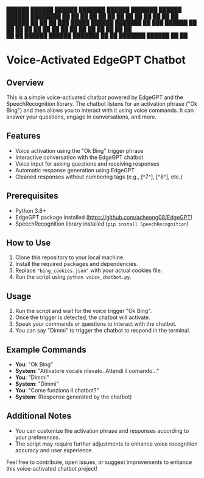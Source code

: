 
██████   ██████   ██████  ███████ ██████  ███████      ██████  ██████  ████████ 
██   ██ ██    ██ ██       ██      ██   ██ ██          ██       ██   ██    ██    
██████  ██    ██ ██   ███ █████   ██████  ███████     ██   ███ ██████     ██    
██   ██ ██    ██ ██    ██ ██      ██   ██      ██     ██    ██ ██         ██    
██   ██  ██████   ██████  ███████ ██   ██ ███████      ██████  ██         ██                                                                                   
                                                                                                                                                                                                          
# Voice-Activated EdgeGPT Chatbot

## Overview
This is a simple voice-activated chatbot powered by EdgeGPT and the SpeechRecognition library. The chatbot listens for an activation phrase ("Ok Bing") and then allows you to interact with it using voice commands. It can answer your questions, engage in conversations, and more.

## Features
- Voice activation using the "Ok Bing" trigger phrase
- Interactive conversation with the EdgeGPT chatbot
- Voice input for asking questions and receiving responses
- Automatic response generation using EdgeGPT
- Cleaned responses without numbering tags (e.g., [^7^], [^8^], etc.)

## Prerequisites
- Python 3.8+
- EdgeGPT package installed (https://github.com/acheong08/EdgeGPT)
- SpeechRecognition library installed (`pip install SpeechRecognition`)

## How to Use
1. Clone this repository to your local machine.
2. Install the required packages and dependencies.
3. Replace `"bing_cookies.json"` with your actual cookies file.
4. Run the script using `python voice_chatbot.py`.

## Usage
1. Run the script and wait for the voice trigger "Ok Bing".
2. Once the trigger is detected, the chatbot will activate.
3. Speak your commands or questions to interact with the chatbot.
4. You can say "Dimmi" to trigger the chatbot to respond in the terminal.

## Example Commands
- **You**: "Ok Bing"
- **System**: "Attivatore vocale rilevato. Attendi il comando..."
- **You**: "Dimmi"
- **System**: "Dimmi"
- **You**: "Come funziona il chatbot?"
- **System**: (Response generated by the chatbot)

## Additional Notes
- You can customize the activation phrase and responses according to your preferences.
- The script may require further adjustments to enhance voice recognition accuracy and user experience.

Feel free to contribute, open issues, or suggest improvements to enhance this voice-activated chatbot project!


